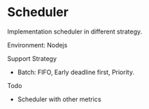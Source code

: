 # Scheduler
Implementation scheduler in different strategy.

Environment: Nodejs

Support Strategy 
- Batch: FIFO, Early deadline first, Priority.

Todo
- Scheduler with other metrics